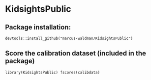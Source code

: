 # KidsightsPublic

## Package installation: 
`devtools::install_github("marcus-waldman/KidsightsPublic")`

## Score the calibration dataset (included in the package)
`library(KidsightsPublic)
fscores(calibdata)`
